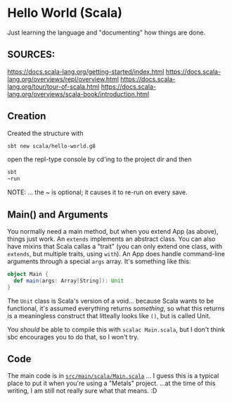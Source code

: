 # Hello World (Scala)

Just learning the language and "documenting" how things are done.

## SOURCES:
https://docs.scala-lang.org/getting-started/index.html
https://docs.scala-lang.org/overviews/repl/overview.html
https://docs.scala-lang.org/tour/tour-of-scala.html
https://docs.scala-lang.org/overviews/scala-book/introduction.html

## Creation

Created the structure with
```bash
sbt new scala/hello-world.g8
```

open the repl-type console by cd'ing to the project dir and then
```bash
sbt
~run
```
NOTE: ... the ~ is optional; it causes it to re-run on every save.

## Main() and Arguments

You normally need a main method, but when you extend App (as
above), things just work. An `extends` implements an abstract class. You
can also have mixins that Scala callas a "trait" (you can only extend one
class, with `extends`, but multiple traits, using `with`). An App does handle
command-line arguments through a special `args` array. It's something like
this:

```scala
object Main {
  def main(args: Array[String]): Unit
}
```

The `Unit` class is Scala's version of a void... because Scala wants to be
functional, it's assumed everything returns *something*, so what this
returns is a meaningless construct that litteally looks like `()`, but is
called Unit.

You *should* be able to compile this with `scalac Main.scala`, but I don't
think sbc encourages you to do that, so I won't try.

## Code

The main code is in [`src/main/scala/Main.scala`](https://github.com/JRice/hello-world-sc/blob/main/src/main/scala/Main.scala) ... I guess this is a typical
place to put it when you're using a "Metals" project. ...at the time of this
writing, I am still not really sure what that means. :D
